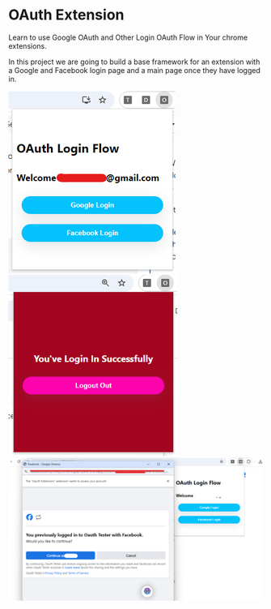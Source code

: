 # OAuth Extension
Learn to use Google OAuth and Other Login OAuth Flow in Your chrome extensions.

In this project we are going to build a base framework for an extension with a Google and Facebook login page and a main page once they have logged in.

<img src="./screenshot.png" alt="" />

<img src="./screenshot2.png" alt=""/>

<img src="./screenshot3.png" alt=""/>